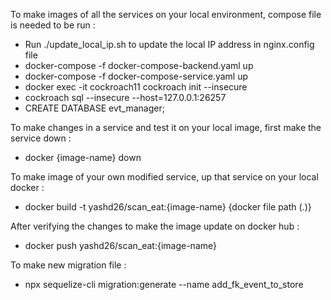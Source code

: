 To make images of all the services on your local environment, compose file is needed to be run :
 - Run ./update_local_ip.sh to update the local IP address in nginx.config file
 - docker-compose -f docker-compose-backend.yaml up
 - docker-compose -f docker-compose-service.yaml up
 - docker exec -it cockroach11 cockroach init --insecure
 - cockroach sql --insecure --host=127.0.0.1:26257
 - CREATE DATABASE evt_manager;

To make changes in a service and test it on your local image, first make the service down : 
- docker {image-name} down

To make image of your own modified service, up that service on your local docker :
- docker build -t yashd26/scan_eat:{image-name} {docker file path (.)}

After verifying the changes to make the image update on docker hub : 
- docker push yashd26/scan_eat:{image-name}

To make new migration file : 
- npx sequelize-cli migration:generate --name add_fk_event_to_store
